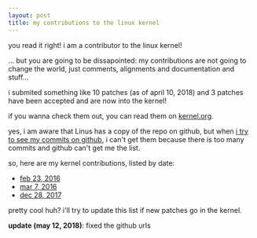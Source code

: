 ```yaml
---
layout: post
title: my contributions to the linux kernel
---
```


you read it right! i am a contributor to the linux kernel!

... but you are going to be dissapointed: my contributions are not going to change the world, just comments, alignments and documentation and stuff...

i submited something like 10 patches (as of april 10, 2018) and 3 patches have been accepted and are now into the kernel!

if you wanna check them out, you can read them on [kernel.org](https://git.kernel.org/cgit/linux/kernel/git/torvalds/linux.git/log/?qt=author&q=Philippe+Loctaux).

yes, i am aware that Linus has a copy of the repo on github, but when [i try to see my commits on github](https://github.com/torvalds/linux/commits?author=x4m3), i can't get them because there is too many commits and github can't get me the list.

so, here are my kernel contributions, listed by date:

 - [feb 23, 2016](https://github.com/torvalds/linux/commit/81c18a9e378c87ed6559a4b0a0c2831c88947373)
 - [mar 7, 2016](https://github.com/torvalds/linux/commit/ce6550818280c1e7caae727d2b9504140b6370f0)
 - [dec 28, 2017](https://github.com/torvalds/linux/commit/9d4c0c9f6a747a9bdec03057be4193994839ec87)

pretty cool huh? i'll try to update this list if new patches go in the kernel.

**update (may 12, 2018)**: fixed the github urls
